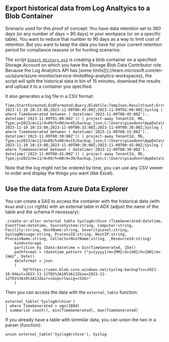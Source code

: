 ## Export historical data from Log Analtyics to a Blob Container

Scenario used for this proof of concept: You have data retention set to 360 days (or any number of days > 90 days) in your workpace (or on a specific table). You want to reduce that number to 90 days as a way to limit cost of retention. But you want to keep the data you have for your current retention period for compliance reasons or for hunting scenarios.

The script [`Export-History.ps1`](https://github.com/CanadianShield/ExportTableHistory/blob/main/Export-History.ps1) is creating a blob container on a specified Storage Account on which you have the Storage Blob Data Contributor role. Because the Log Analytics API has [some limits][(://learn.microsoft.com/en-us/azure/azure-monitor/service-limits#log-analytics-workspaces), the script will split the historical data in bin of 15 minutes, download the results and upload it to a container you specified. 

It also generates a log file in a CSV format:
```
Time;StartFormated;EndFormated;Query;BlobFile;TempJson;ResultCount;Error
2023-11-10 20:33:08;2023-11-09T00:45:00Z;2023-11-09T01:00:00Z;Syslog | where TimeGenerated between ( datetime('2023-11-09T00:45:00Z').. datetime('2023-11-09T01:00:00Z')) | project-away TenantId, MG, Type;y=2023/m=11/d=09/h=00/m=45/backup.json;C:\Users\piaudonn\AppData\Local\Temp\tmp2159.tmp;65;
2023-11-10 20:33:08;2023-11-09T00:15:00Z;2023-11-09T00:30:00Z;Syslog | where TimeGenerated between ( datetime('2023-11-09T00:15:00Z').. datetime('2023-11-09T00:30:00Z')) | project-away TenantId, MG, Type;y=2023/m=11/d=09/h=00/m=15/backup.json;C:\Users\piaudonn\AppData\Local\Temp\tmp2148.tmp;3;
2023-11-10 20:33:08;2023-11-09T00:30:00Z;2023-11-09T00:45:00Z;Syslog | where TimeGenerated between ( datetime('2023-11-09T00:30:00Z').. datetime('2023-11-09T00:45:00Z')) | project-away TenantId, MG, Type;y=2023/m=11/d=09/h=00/m=30/backup.json;C:\Users\piaudonn\AppData\Local\Temp\tmp215A.tmp;8;
```
Note that the log might not be ordered by time, you can use any CSV viewer to order and display the things you want (like Excel).

## Use the data from Azure Data Explorer

You can create a SAS to access the container with the historical data (with `Read` and `List` rights) with an external table in ADX (adjust the name of the table and the schema if necessary):

```
.create-or-alter external table SyslogArchive (TimeGenerated:datetime, EventTime:datetime, SourceSystem:string, Computer:string, Facility:string, HostName:string, SeverityLevel:string, SyslogMessage:string, ProcessID:string, HostIP:string, ProcessName:string, CollectorHostName:string, _ResourceId:string)
    kind=storage 
    partition by (Date:datetime = bin(TimeGenerated, 15m))
    pathformat = (datetime_pattern ("y={yyyy}/m={MM}/d={dd}/h={HH}/m={mm}", Date))
    dataformat = json 
    (
        h@"https://seen.blob.core.windows.net/syslog-backup?sv=2021-10-04&st=2023-11-11T01%3A18%3A13Z&se=2023-11-12T01%3A18%3A13Z&sr=c&sp=rl&sig=<SIG>"
    )
```
Then you can access the data with the `external_table` function:

```
external_table('SyslogArchive')
| where TimeGenerated > ago(180d)
| summarize count(), min(TimeGenerated), max(TimeGenerated)
```

If you already have a table with simmilar data, you can union the two in a parser (function):
```
union external_table('SyslogArchive'), Syslog
```
